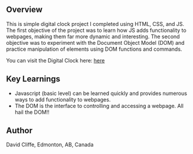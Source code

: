 ## Overview
This is simple digital clock project I completed using HTML, CSS, and JS. The first objective of the project was to learn how JS adds functionality to webpages, 
making them far more dynamic and interesting. The second objective was to experiment with the Document Object Model (DOM) and practice manipulation of elements 
using DOM functions and commands.

<p>You can visit the Digital Clock here:  <a href="https://davidcliffe.github.io/personal-website/index.html"> here</a> </p>

## Key Learnings
  * Javascript (basic level) can be learned quickly and provides numerous ways to add functionality to webpages.
  * The DOM is the interface to controlling and accessing a webpage. All hail the DOM!!

## Author
David Cliffe, Edmonton, AB, Canada


